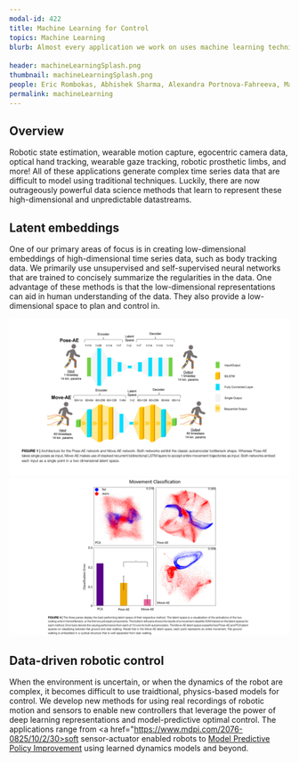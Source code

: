 ```yaml
---
modal-id: 422
title: Machine Learning for Control
topics: Machine Learning 
blurb: Almost every application we work on uses machine learning techniques. We focus on data-driven discovery of representations that help us understand sensor data and control complex devices. 

header: machineLearningSplash.png
thumbnail: machineLearningSplash.png
people: Eric Rombokas, Abhishek Sharma, Alexandra Portnova-Fahreeva, Maxim Karrenbach, Vijeth Rai, 
permalink: machineLearning
---
```



## Overview
Robotic state estimation, wearable motion capture, egocentric camera data, optical hand tracking, wearable gaze tracking, robotic prosthetic limbs, and more! All of these applications generate complex time series data that are difficult to model using traditional techniques. Luckily, there are now outrageously powerful data science methods that learn to represent these high-dimensional and unpredictable datastreams. 

## Latent embeddings
One of our primary areas of focus is in creating low-dimensional embeddings of high-dimensional time series data, such as body tracking data. We primarily use unsupervised and self-supervised neural networks that are trained to concisely summarize the regularities in the data. One advantage of these methods is that the low-dimensional representations can aid in human understanding of the data. They also provide a low-dimensional space to plan and control in. 

<img src="/media/gaitAutoencoders.png">

<img src="/media/activityLatent.png">

## Data-driven robotic control

When the environment is uncertain, or when the dynamics of the robot are complex, it becomes difficult to use traidtional, physics-based models for control. We develop new methods for using real recordings of robotic motion and sensors to enable new controllers that leverage the power of deep learning representations and model-predictive optimal control. The applications range from <a href="https://www.mdpi.com/2076-0825/10/2/30>soft sensor-actuator enabled robots</a> to <a href="https://arxiv.org/abs/1503.00330">Model Predictive Policy Improvement</a> using learned dynamics models and beyond. 
  



